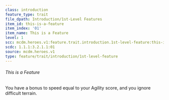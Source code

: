 ```yaml
---
class: introduction
feature_type: trait
file_dpath: Introduction/1st-Level Features
item_id: this-is-a-feature
item_index: '01'
item_name: This is a Feature
level: 1
scc: mcdm.heroes.v1:feature.trait.introduction.1st-level-feature:this-is-a-feature
scdc: 1.1.1:3.2.1.1:01
source: mcdm.heroes.v1
type: feature/trait/introduction/1st-level-feature
---
```


###### This is a Feature

You have a bonus to speed equal to your Agility score, and you ignore difficult terrain.
